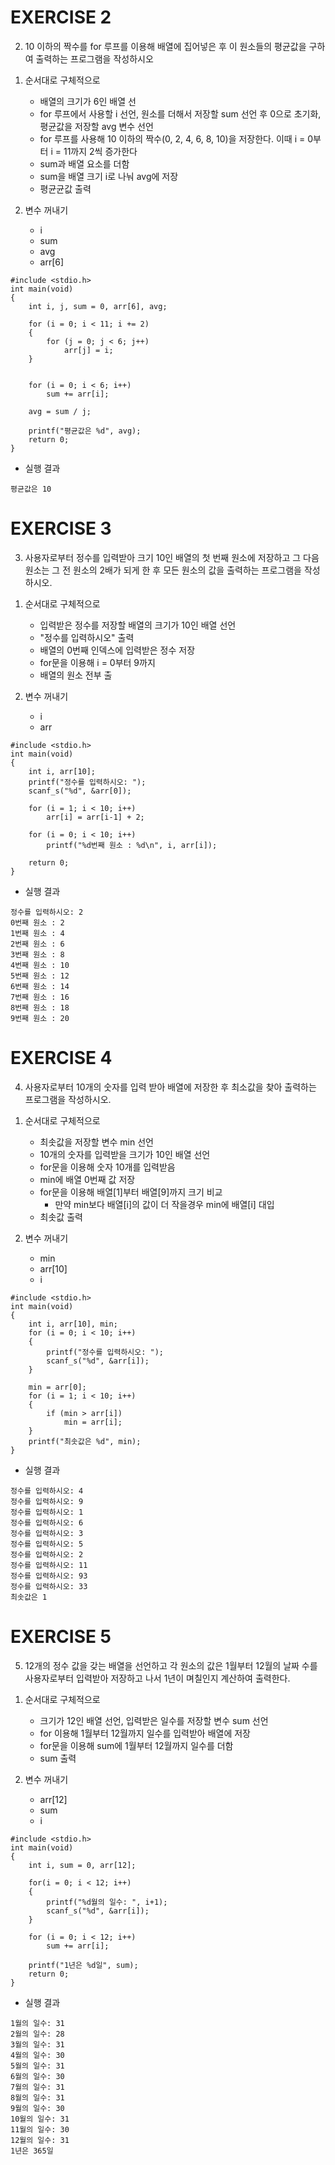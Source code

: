 # EXERCISE 2
2. 10 이하의 짝수를 for 루프를 이용해 배열에 집어넣은 후 이 원소들의 평균값을 구하여 출력하는 프로그램을 작성하시오

1) 순서대로 구체적으로
   - 배열의 크기가 6인 배열 선
   - for 루프에서 사용할 i 선언, 원소를 더해서 저장할 sum 선언 후 0으로 초기화, 평균값을 저장할 avg 변수 선언
   - for 루프를 사용해 10 이하의 짝수(0, 2, 4, 6, 8, 10)을 저장한다. 이때 i = 0부터 i = 11까지 2씩 증가한다
   - sum과 배열 요소를 더함
   - sum을 배열 크기 i로 나눠 avg에 저장
   - 평균균값 출력
  
3) 변수 꺼내기
   - i
   - sum
   - avg
   - arr[6]
```
#include <stdio.h>
int main(void)
{
	int i, j, sum = 0, arr[6], avg;
	
	for (i = 0; i < 11; i += 2)
	{
		for (j = 0; j < 6; j++)
			arr[j] = i;
	}
	

	for (i = 0; i < 6; i++)
		sum += arr[i];

	avg = sum / j;

	printf("평균값은 %d", avg);
	return 0;
}
```
- 실행 결과
```
평균값은 10
```

# EXERCISE 3

3. 사용자로부터 정수를 입력받아 크기 10인 배열의 첫 번째 원소에 저장하고 그 다음 원소는 그 전 원소의 2배가 되게 한 후 모든 원소의 값을 출력하는 프로그램을 작성하시오.

1) 순서대로 구체적으로
   - 입력받은 정수를 저장할 배열의 크기가 10인 배열 선언
   - "정수를 입력하시오" 출력
   - 배열의 0번째 인덱스에 입력받은 정수 저장
   - for문을 이용해 i = 0부터 9까지
   - 배열의 원소 전부 출
  
2) 변수 꺼내기
   - i
   - arr
  
```
#include <stdio.h>
int main(void)
{
	int i, arr[10];
	printf("정수를 입력하시오: ");
	scanf_s("%d", &arr[0]);

	for (i = 1; i < 10; i++)
		arr[i] = arr[i-1] + 2;

	for (i = 0; i < 10; i++)
		printf("%d번째 원소 : %d\n", i, arr[i]);

	return 0;
}
```

- 실행 결과
```
정수를 입력하시오: 2
0번째 원소 : 2
1번째 원소 : 4
2번째 원소 : 6
3번째 원소 : 8
4번째 원소 : 10
5번째 원소 : 12
6번째 원소 : 14
7번째 원소 : 16
8번째 원소 : 18
9번째 원소 : 20
```

# EXERCISE 4

4. 사용자로부터 10개의 숫자를 입력 받아 배열에 저장한 후 최소값을 찾아 출력하는 프로그램을 작성하시오.

1) 순서대로 구체적으로
   - 최솟값을 저장할 변수 min 선언
   - 10개의 숫자를 입력받을 크기가 10인 배열 선언
   - for문을 이용해 숫자 10개를 입력받음
   - min에 배열 0번째 값 저장
   - for문을 이용해 배열[1]부터 배열[9]까지 크기 비교
     - 만약 min보다 배열[i]의 값이 더 작을경우 min에 배열[i] 대입
   - 최솟값 출력
  
2) 변수 꺼내기
   - min
   - arr[10]
   - i
```
#include <stdio.h>
int main(void)
{
	int i, arr[10], min;
	for (i = 0; i < 10; i++)
	{
		printf("정수를 입력하시오: ");
		scanf_s("%d", &arr[i]);
	}
	
	min = arr[0];
	for (i = 1; i < 10; i++)
	{
		if (min > arr[i])
			min = arr[i];
	}
	printf("최솟값은 %d", min);
}

```
- 실행 결과
```
정수를 입력하시오: 4
정수를 입력하시오: 9
정수를 입력하시오: 1
정수를 입력하시오: 6
정수를 입력하시오: 3
정수를 입력하시오: 5
정수를 입력하시오: 2
정수를 입력하시오: 11
정수를 입력하시오: 93
정수를 입력하시오: 33
최솟값은 1
```

# EXERCISE 5

5. 12개의 정수 값을 갖는 배열을 선언하고 각 원소의 값은 1월부터 12월의 날짜 수를 사용자로부터 입력받아 저장하고 나서 1년이 며칠인지 계산하여 출력한다.

1) 순서대로 구체적으로
   - 크기가 12인 배열 선언, 입력받은 일수를 저장할 변수 sum 선언
   - for 이용해 1월부터 12월까지 일수를 입력받아 배열에 저장
   - for문을 이용해 sum에 1월부터 12월까지 일수를 더함
   - sum 출력
  
2) 변수 꺼내기
   - arr[12]
   - sum
   - i

```
#include <stdio.h>
int main(void)
{
	int i, sum = 0, arr[12];

	for(i = 0; i < 12; i++)
	{
		printf("%d월의 일수: ", i+1);
		scanf_s("%d", &arr[i]);
	}
	
	for (i = 0; i < 12; i++)
		sum += arr[i];

	printf("1년은 %d일", sum);
	return 0;
}
```

- 실행 결과
```
1월의 일수: 31
2월의 일수: 28
3월의 일수: 31
4월의 일수: 30
5월의 일수: 31
6월의 일수: 30
7월의 일수: 31
8월의 일수: 31
9월의 일수: 30
10월의 일수: 31
11월의 일수: 30
12월의 일수: 31
1년은 365일
```
